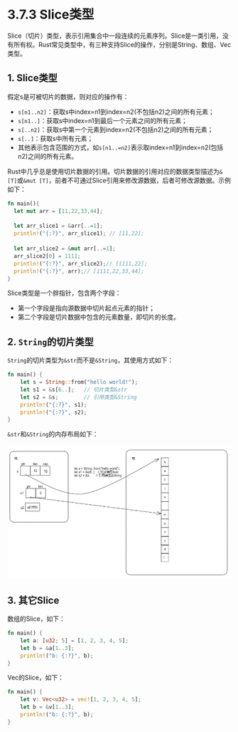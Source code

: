 # 3.7.3 Slice类型

Slice（切片）类型，表示引用集合中一段连续的元素序列。Slice是一类引用，没有所有权。Rust常见类型中，有三种支持Slice的操作，分别是String、数组、Vec类型。

## 1. Slice类型

假定s是可被切片的数据，则对应的操作有：
- `s[n1..n2]`：获取s中index=n1到index=n2(不包括n2)之间的所有元素；
- `s[n1..]`：获取s中index=n1到最后一个元素之间的所有元素；
- `s[..n2]`：获取s中第一个元素到index=n2(不包括n2)之间的所有元素；
- `s[..]`：获取s中所有元素；
- 其他表示包含范围的方式，如`s[n1..=n2]`表示取index=n1到index=n2(包括n2)之间的所有元素。

Rust中几乎总是使用切片数据的引用。切片数据的引用对应的数据类型描述为`&[T]`或`&mut [T]`，前者不可通过Slice引用来修改源数据，后者可修改源数据。示例如下：

```Rust
fn main(){
  let mut arr = [11,22,33,44];

  let arr_slice1 = &arr[..=1];
  println!("{:?}", arr_slice1); // [11,22];

  let arr_slice2 = &mut arr[..=1];
  arr_slice2[0] = 1111;
  println!("{:?}", arr_slice2);// [1111,22];
  println!("{:?}", arr);// [1111,22,33,44];
}
```

Slice类型是一个胖指针，包含两个字段：

- 第一个字段是指向源数据中切片起点元素的指针；
- 第二个字段是切片数据中包含的元素数量，即切片的长度。

## 2. `String`的切片类型

`String`的切片类型为`&str`而不是`&String`，其使用方式如下：

```Rust
fn main() {
    let s = String::from("hello world!");
    let s1 = &s[6..];   // 切片类型&str
    let s2 = &s;        // 引用类型&String
    println!("{:?}", s1);
    println!("{:?}", s2);
}
```

`&str`和`&String`的内存布局如下：

![注释](.././assets/13.png)

## 3. 其它Slice

数组的Slice，如下：

```Rust
fn main() {
    let a: [u32; 5] = [1, 2, 3, 4, 5];
    let b = &a[1..3];
    println!("b: {:?}", b);
}
```

Vec的Slice，如下：

```Rust
fn main() {
    let v: Vec<u32> = vec![1, 2, 3, 4, 5];
    let b = &v[1..3];
    println!("b: {:?}", b);
}
```
